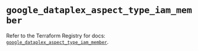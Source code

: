 # `google_dataplex_aspect_type_iam_member`

Refer to the Terraform Registry for docs: [`google_dataplex_aspect_type_iam_member`](https://registry.terraform.io/providers/hashicorp/google/6.21.0/docs/resources/dataplex_aspect_type_iam_member).
